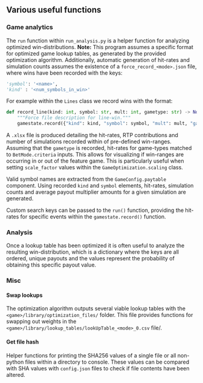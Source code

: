 ## Various useful functions

### Game analytics

The `run` function within `run_analysis.py` is a helper function for analyzing optimized win-distributions.
**Note:** This program assumes a specific format for optimized game lookup tables, as generated by the provided optimization algorithm. Additionally, automatic generation of hit-rates and simulation counts assumes the existence of a `force_record_<mode>.json` file, where wins have been recorded with the keys:

```python
'symbol': '<name>',
'kind' : '<num_symbols_in_win>'
```

For example within the `Lines` class we record wins with the format:

```python
def record_line(kind: int, symbol: str, mult: int, gametype: str) -> None:
    """Force file description for line-win."""
    gamestate.record({"kind": kind, "symbol": symbol, "mult": mult, "gametype": gametype})
```

A `.xlsx` file is produced detailing the hit-rates, RTP contributions and number of simulations recorded within of pre-defined win-ranges. Assuming that the `gametype` is recorded, hit-rates for game-types matched to `BetMode.criteria` inputs. This allows for visualizing if win-ranges are occurring in or out of the feature game. This is particularly useful when setting `scale_factor` values within the `GameOptimization.scaling` class.

Valid symbol names are extracted from the `GameConfig.paytable` component. Using recorded `kind` and `symbol` elements, hit-rates, simulation counts and average payout multiplier amounts for a given simulation are generated.

Custom search keys can be passed to the `run()` function, providing the hit-rates for specific events within the `gamestate.record()` function.

### Analysis

Once a lookup table has been optimized it is often useful to analyze the resulting win-distribution, which is a dictionary where the keys are all ordered, unique payouts and the values represent the probability of obtaining this specific payout value.

### Misc

#### Swap lookups

The optimization algorithm outputs several viable lookup tables with the `<game>/library/optimization_files/` folder. This file provides functions for swapping out weights in the `<game>/library/lookup_tables/lookUpTable_<mode>_0.csv` file/.

#### Get file hash

Helper functions for printing the SHA256 values of a single file or all non-python files within a directory to console. These values can be compared with SHA values with `config.json` files to check if file contents have been altered.
